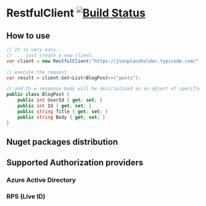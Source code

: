 # RestfulClient [![Build Status](https://travis-ci.org/ProjectBlackmagic/RestfulClient.svg?branch=master)](https://travis-ci.org/ProjectBlackmagic/RestfulClient)

## How to use

```csharp
// It is very easy...
// ... just create a new client,
var client = new RestfulClient("https://jsonplaceholder.typicode.com/");

// execute the request
var result = client.Get<List<BlogPost>>("posts");

// and th e response body will be desirialized as an object of specified type:
public class BlogPost {
    public int UserId { get; set; }
    public int Id { get; set; }
    public string Title { get; set; }
    public string Body { get; set; }
}

```

## Nuget packages distribution

## Supported Authorization providers

### Azure Active Directory

### RPS (Live ID)